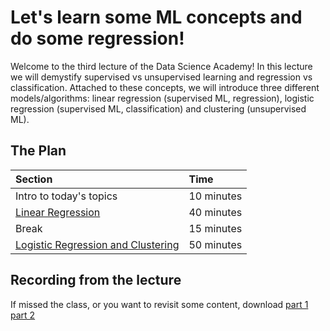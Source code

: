 # Let's learn some ML concepts and do some regression!

Welcome to the third lecture of the Data Science Academy! In this lecture we will demystify supervised vs unsupervised
learning and regression vs classification. Attached to these concepts, we will introduce three different
models/algorithms: linear regression (supervised ML, regression), logistic regression (supervised ML, classification)
and clustering (unsupervised ML).

## The Plan

| Section                                                                       | Time       |
|:------------------------------------------------------------------------------|:-----------|
| Intro to today's topics                                                       | 10 minutes |
| [Linear Regression](supervised_unsupervised_learning.ipynb)                   | 40 minutes |
| Break                                                                         | 15 minutes |
| [Logistic Regression and Clustering](supervised_unsupervised_learning.ipynb)  | 50 minutes |

## Recording from the lecture

If missed the class, or you want to revisit some content, download
[part 1](https://drive.google.com/file/d/1Gm1xXf85dI5ukR7JDL7ePYO9RSqpLMIu/view?usp=sharing)
[part 2](https://drive.google.com/drive/folders/0APNDNQUK8SJkUk9PVA/view?usp=sharing)
